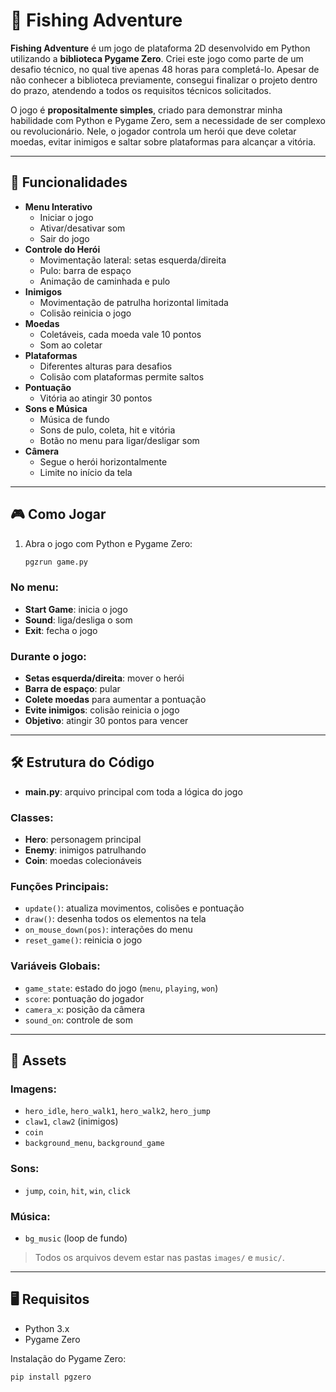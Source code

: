 # 🎣 Fishing Adventure

**Fishing Adventure** é um jogo de plataforma 2D desenvolvido em Python utilizando a **biblioteca Pygame Zero**. Criei este jogo como parte de um desafio técnico, no qual tive apenas 48 horas para completá-lo. Apesar de não conhecer a biblioteca previamente, consegui finalizar o projeto dentro do prazo, atendendo a todos os requisitos técnicos solicitados.

O jogo é **propositalmente simples**, criado para demonstrar minha habilidade com Python e Pygame Zero, sem a necessidade de ser complexo ou revolucionário. Nele, o jogador controla um herói que deve coletar moedas, evitar inimigos e saltar sobre plataformas para alcançar a vitória.

---

## 📌 Funcionalidades

- **Menu Interativo**
  - Iniciar o jogo
  - Ativar/desativar som
  - Sair do jogo
- **Controle do Herói**
  - Movimentação lateral: setas esquerda/direita
  - Pulo: barra de espaço
  - Animação de caminhada e pulo
- **Inimigos**
  - Movimentação de patrulha horizontal limitada
  - Colisão reinicia o jogo
- **Moedas**
  - Coletáveis, cada moeda vale 10 pontos
  - Som ao coletar
- **Plataformas**
  - Diferentes alturas para desafios
  - Colisão com plataformas permite saltos
- **Pontuação**
  - Vitória ao atingir 30 pontos
- **Sons e Música**
  - Música de fundo
  - Sons de pulo, coleta, hit e vitória
  - Botão no menu para ligar/desligar som
- **Câmera**
  - Segue o herói horizontalmente
  - Limite no início da tela

---

## 🎮 Como Jogar

1. Abra o jogo com Python e Pygame Zero:
   ```bash
   pgzrun game.py

### No menu:
- **Start Game**: inicia o jogo
- **Sound**: liga/desliga o som
- **Exit**: fecha o jogo

### Durante o jogo:
- **Setas esquerda/direita**: mover o herói
- **Barra de espaço**: pular
- **Colete moedas** para aumentar a pontuação
- **Evite inimigos**: colisão reinicia o jogo
- **Objetivo**: atingir 30 pontos para vencer

---

## 🛠️ Estrutura do Código

- **main.py**: arquivo principal com toda a lógica do jogo

### Classes:
- **Hero**: personagem principal
- **Enemy**: inimigos patrulhando
- **Coin**: moedas colecionáveis

### Funções Principais:
- `update()`: atualiza movimentos, colisões e pontuação
- `draw()`: desenha todos os elementos na tela
- `on_mouse_down(pos)`: interações do menu
- `reset_game()`: reinicia o jogo

### Variáveis Globais:
- `game_state`: estado do jogo (`menu`, `playing`, `won`)
- `score`: pontuação do jogador
- `camera_x`: posição da câmera
- `sound_on`: controle de som

---

## 🎨 Assets

### Imagens:
- `hero_idle`, `hero_walk1`, `hero_walk2`, `hero_jump`
- `claw1`, `claw2` (inimigos)
- `coin`
- `background_menu`, `background_game`

### Sons:
- `jump`, `coin`, `hit`, `win`, `click`

### Música:
- `bg_music` (loop de fundo)

> Todos os arquivos devem estar nas pastas `images/` e `music/`.

---

## 🖥️ Requisitos

- Python 3.x
- Pygame Zero

Instalação do Pygame Zero:
```bash
pip install pgzero
